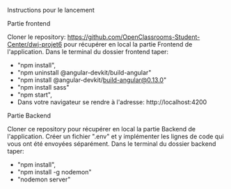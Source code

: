 Instructions pour le lancement

Partie frontend

Cloner le repository: https://github.com/OpenClassrooms-Student-Center/dwj-projet6
pour récupérer en local la partie Frontend de l'application.
Dans le terminal du dossier frontend taper:
- "npm install",
- "npm uninstall @angular-devkit/build-angular"
- "npm install @angular-devkit/build-angular@0.13.0"
- "npm install sass"
- "npm start",
- Dans votre navigateur se rendre à l'adresse: http://localhost:4200

Partie Backend

Cloner ce repository pour récupérer en local la partie Backend de l'application.
Créer un fichier ".env" et y implémenter les lignes de code qui vous ont été envoyées séparément.
Dans le terminal du dossier backend taper:    
- "npm install",
- "npm install -g nodemon"
- "nodemon server"
